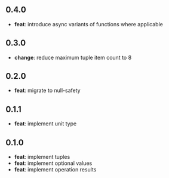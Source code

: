 ## 0.4.0

- **feat**: introduce async variants of functions where applicable

## 0.3.0

- **change**: reduce maximum tuple item count to 8

## 0.2.0

- **feat**: migrate to null-safety

## 0.1.1

- **feat**: implement unit type

## 0.1.0

- **feat**: implement tuples
- **feat**: implement optional values
- **feat**: implement operation results
